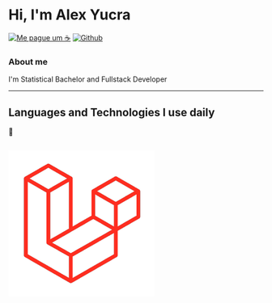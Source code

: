 # Hi, I'm Alex Yucra
[![Me pague um ☕ ](https://img.shields.io/badge/Buy%20me%20a%20%E2%98%95%20-%20Patreon%20-yellowgreen)](https://paypal.me/ciberninjas "Paga um café para nos")
[![Github](https://img.shields.io/badge/creator-alexyucra-red)](https://github.com/diggleweb)

### About me

I'm Statistical Bachelor and Fullstack Developer


___
## Languages and Technologies I use daily

📃
## 
[![a](https://raw.githubusercontent.com/github/explore/80688e429a7d4ef2fca1e82350fe8e3517d3494d/topics/laravel/laravel.png)](https://raw.githubusercontent.com/github/explore/80688e429a7d4ef2fca1e82350fe8e3517d3494d/topics/laravel/laravel.png)


<!--
**diggleweb/diggleweb** is a ✨ _special_ ✨ repository because its `README.md` (this file) appears on your GitHub profile.

Here are some ideas to get you started:

- 🔭 I’m currently working on ...
- 🌱 I’m currently learning ...
- 👯 I’m looking to collaborate on ...
- 🤔 I’m looking for help with ...
- 💬 Ask me about ...
- 📫 How to reach me: ...
- 😄 Pronouns: ...
- ⚡ Fun fact: ...
-->
